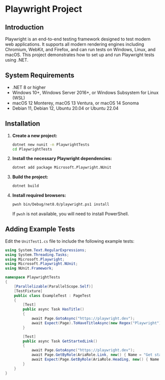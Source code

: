# Playwright Project

## Introduction

Playwright is an end-to-end testing framework designed to test modern web applications. It supports all modern rendering engines including Chromium, WebKit, and Firefox, and can run tests on Windows, Linux, and macOS. This project demonstrates how to set up and run Playwright tests using .NET.

## System Requirements

- .NET 8 or higher
- Windows 10+, Windows Server 2016+, or Windows Subsystem for Linux (WSL)
- macOS 12 Monterey, macOS 13 Ventura, or macOS 14 Sonoma
- Debian 11, Debian 12, Ubuntu 20.04 or Ubuntu 22.04

## Installation

1. **Create a new project:**
    ```bash
    dotnet new nunit -n PlaywrightTests
    cd PlaywrightTests
    ```

2. **Install the necessary Playwright dependencies:**
    ```bash
    dotnet add package Microsoft.Playwright.NUnit
    ```

3. **Build the project:**
    ```bash
    dotnet build
    ```

4. **Install required browsers:**
    ```bash
    pwsh bin/Debug/net8.0/playwright.ps1 install
    ```
    If `pwsh` is not available, you will need to install PowerShell.

## Adding Example Tests

Edit the `UnitTest1.cs` file to include the following example tests:

```csharp
using System.Text.RegularExpressions;
using System.Threading.Tasks;
using Microsoft.Playwright;
using Microsoft.Playwright.NUnit;
using NUnit.Framework;

namespace PlaywrightTests
{
    [Parallelizable(ParallelScope.Self)]
    [TestFixture]
    public class ExampleTest : PageTest
    {
        [Test]
        public async Task HasTitle()
        {
            await Page.GotoAsync("https://playwright.dev");
            await Expect(Page).ToHaveTitleAsync(new Regex("Playwright"));
        }

        [Test]
        public async Task GetStartedLink()
        {
            await Page.GotoAsync("https://playwright.dev");
            await Page.GetByRole(AriaRole.Link, new() { Name = "Get started" }).ClickAsync();
            await Expect(Page.GetByRole(AriaRole.Heading, new() { Name = "Installation" })).ToBeVisibleAsync();
        }
    }
}
